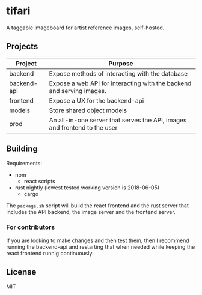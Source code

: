 # tifari
A taggable imageboard for artist reference images, self-hosted.

## Projects

| Project | Purpose |
----------|-----------
| backend | Expose methods of interacting with the database |
| backend-api | Expose a web API for interacting with the backend and serving images. |
| frontend | Expose a UX for the backend-api |
| models | Store shared object models |
| prod | An all-in-one server that serves the API, images and frontend to the user |

## Building

Requirements:
* npm
  * react scripts
* rust nightly (lowest tested working version is 2018-06-05)
  * cargo
 
The `package.sh` script will build the react frontend and the rust server that includes the API backend, the image server and the frontend server.

### For contributors

If you are looking to make changes and then test them, then I recommend running the backend-api and restarting that when needed while keeping the react frontend runnig continuously.

## License

MIT
